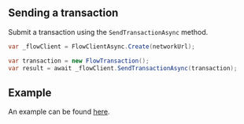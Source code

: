 ## Sending a transaction

Submit a transaction using the `SendTransactionAsync` method.

```csharp
var _flowClient = FlowClientAsync.Create(networkUrl);

var transaction = new FlowTransaction();
var result = await _flowClient.SendTransactionAsync(transaction);
```

## Example

An example can be found [here](https://github.com/tyronbrand/flow.net/blob/main/examples/Flow.Net.Examples/TransactionExamples.cs).